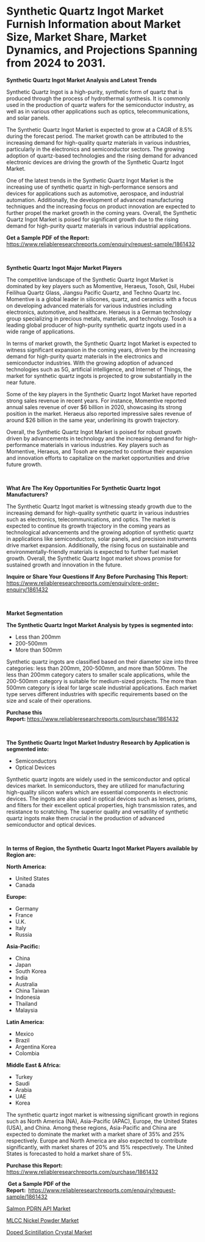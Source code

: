 <p><h1>Synthetic Quartz Ingot Market Furnish Information about Market Size, Market Share, Market Dynamics, and Projections Spanning from 2024 to 2031.</h1></p><p><strong>Synthetic Quartz Ingot Market Analysis and Latest Trends</strong></p>
<p><p>Synthetic Quartz Ingot is a high-purity, synthetic form of quartz that is produced through the process of hydrothermal synthesis. It is commonly used in the production of quartz wafers for the semiconductor industry, as well as in various other applications such as optics, telecommunications, and solar panels.</p><p>The Synthetic Quartz Ingot Market is expected to grow at a CAGR of 8.5% during the forecast period. The market growth can be attributed to the increasing demand for high-quality quartz materials in various industries, particularly in the electronics and semiconductor sectors. The growing adoption of quartz-based technologies and the rising demand for advanced electronic devices are driving the growth of the Synthetic Quartz Ingot Market.</p><p>One of the latest trends in the Synthetic Quartz Ingot Market is the increasing use of synthetic quartz in high-performance sensors and devices for applications such as automotive, aerospace, and industrial automation. Additionally, the development of advanced manufacturing techniques and the increasing focus on product innovation are expected to further propel the market growth in the coming years. Overall, the Synthetic Quartz Ingot Market is poised for significant growth due to the rising demand for high-purity quartz materials in various industrial applications.</p></p>
<p><strong>Get a Sample PDF of the Report:&nbsp;</strong> <a href="https://www.reliableresearchreports.com/enquiry/request-sample/1861432">https://www.reliableresearchreports.com/enquiry/request-sample/1861432</a></p>
<p>&nbsp;</p>
<p><strong>Synthetic Quartz Ingot Major Market Players</strong></p>
<p><p>The competitive landscape of the Synthetic Quartz Ingot Market is dominated by key players such as Momentive, Heraeus, Tosoh, Qsil, Hubei Feilihua Quartz Glass, Jiangsu Pacific Quartz, and Techno Quartz Inc. Momentive is a global leader in silicones, quartz, and ceramics with a focus on developing advanced materials for various industries including electronics, automotive, and healthcare. Heraeus is a German technology group specializing in precious metals, materials, and technology. Tosoh is a leading global producer of high-purity synthetic quartz ingots used in a wide range of applications.</p><p>In terms of market growth, the Synthetic Quartz Ingot Market is expected to witness significant expansion in the coming years, driven by the increasing demand for high-purity quartz materials in the electronics and semiconductor industries. With the growing adoption of advanced technologies such as 5G, artificial intelligence, and Internet of Things, the market for synthetic quartz ingots is projected to grow substantially in the near future.</p><p>Some of the key players in the Synthetic Quartz Ingot Market have reported strong sales revenue in recent years. For instance, Momentive reported annual sales revenue of over $6 billion in 2020, showcasing its strong position in the market. Heraeus also reported impressive sales revenue of around $26 billion in the same year, underlining its growth trajectory.</p><p>Overall, the Synthetic Quartz Ingot Market is poised for robust growth driven by advancements in technology and the increasing demand for high-performance materials in various industries. Key players such as Momentive, Heraeus, and Tosoh are expected to continue their expansion and innovation efforts to capitalize on the market opportunities and drive future growth.</p></p>
<p>&nbsp;</p>
<p><strong>What Are The Key Opportunities For Synthetic Quartz Ingot Manufacturers?</strong></p>
<p><p>The Synthetic Quartz Ingot market is witnessing steady growth due to the increasing demand for high-quality synthetic quartz in various industries such as electronics, telecommunications, and optics. The market is expected to continue its growth trajectory in the coming years as technological advancements and the growing adoption of synthetic quartz in applications like semiconductors, solar panels, and precision instruments drive market expansion. Additionally, the rising focus on sustainable and environmentally-friendly materials is expected to further fuel market growth. Overall, the Synthetic Quartz Ingot market shows promise for sustained growth and innovation in the future.</p></p>
<p><strong>Inquire or Share Your Questions If Any Before Purchasing This Report:</strong> <a href="https://www.reliableresearchreports.com/enquiry/pre-order-enquiry/1861432">https://www.reliableresearchreports.com/enquiry/pre-order-enquiry/1861432</a></p>
<p>&nbsp;</p>
<p><strong>Market Segmentation</strong></p>
<p><strong>The Synthetic Quartz Ingot Market Analysis by types is segmented into:</strong></p>
<p><ul><li>Less than 200mm</li><li>200-500mm</li><li>More than 500mm</li></ul></p>
<p><p>Synthetic quartz ingots are classified based on their diameter size into three categories: less than 200mm, 200-500mm, and more than 500mm. The less than 200mm category caters to smaller scale applications, while the 200-500mm category is suitable for medium-sized projects. The more than 500mm category is ideal for large scale industrial applications. Each market type serves different industries with specific requirements based on the size and scale of their operations.</p></p>
<p><strong>Purchase this Report:&nbsp;</strong><a href="https://www.reliableresearchreports.com/purchase/1861432">https://www.reliableresearchreports.com/purchase/1861432</a></p>
<p>&nbsp;</p>
<p><strong>The Synthetic Quartz Ingot Market Industry Research by Application is segmented into:</strong></p>
<p><ul><li>Semiconductors</li><li>Optical Devices</li></ul></p>
<p><p>Synthetic quartz ingots are widely used in the semiconductor and optical devices market. In semiconductors, they are utilized for manufacturing high-quality silicon wafers which are essential components in electronic devices. The ingots are also used in optical devices such as lenses, prisms, and filters for their excellent optical properties, high transmission rates, and resistance to scratching. The superior quality and versatility of synthetic quartz ingots make them crucial in the production of advanced semiconductor and optical devices.</p></p>
<p>&nbsp;</p>
<p><strong>In terms of Region, the Synthetic Quartz Ingot Market Players available by Region are:</strong></p>
<p>
    <p> <strong> North America: </strong>
        <ul>
            <li>United States</li>
            <li>Canada</li>
        </ul>
        </p> 
    <p> <strong> Europe: </strong>
        <ul>
            <li>Germany</li>
            <li>France</li>
            <li>U.K.</li>
            <li>Italy</li>
            <li>Russia</li>
        </ul>
        </p> 
    <p> <strong> Asia-Pacific: </strong>
        <ul>
            <li>China</li>
            <li>Japan</li>
            <li>South Korea</li>
            <li>India</li>
            <li>Australia</li>
            <li>China Taiwan</li>
            <li>Indonesia</li>
            <li>Thailand</li>
            <li>Malaysia</li>
        </ul>
        </p> 
    <p> <strong> Latin America: </strong>
        <ul>
            <li>Mexico</li>
            <li>Brazil</li>
            <li>Argentina Korea</li>
            <li>Colombia</li>
        </ul>
        </p> 
    <p> <strong> Middle East & Africa: </strong>
        <ul>
            <li>Turkey</li>
            <li>Saudi</li>
            <li>Arabia</li>
            <li>UAE</li>
            <li>Korea</li>
        </ul>
    </p>
    </p>
<p><p>The synthetic quartz ingot market is witnessing significant growth in regions such as North America (NA), Asia-Pacific (APAC), Europe, the United States (USA), and China. Among these regions, Asia-Pacific and China are expected to dominate the market with a market share of 35% and 25% respectively. Europe and North America are also expected to contribute significantly, with market shares of 20% and 15% respectively. The United States is forecasted to hold a market share of 5%.</p></p>
<p><strong>Purchase this Report: </strong><a href="https://www.reliableresearchreports.com/purchase/1861432">https://www.reliableresearchreports.com/purchase/1861432</a></p>
<p>&nbsp;<strong>Get a Sample PDF of the Report:&nbsp;&nbsp;</strong><a href="https://www.reliableresearchreports.com/enquiry/request-sample/1861432">https://www.reliableresearchreports.com/enquiry/request-sample/1861432</a></p>
<p><strong></strong></p>
<p><p><a href="https://github.com/redneck06/Market-Research-Report-List-2/blob/main/salmon-pdrn-api-market.md">Salmon PDRN API Market</a></p><p><a href="https://github.com/nicoletavirag/Market-Research-Report-List-2/blob/main/mlcc-nickel-powder-market.md">MLCC Nickel Powder Market</a></p><p><a href="https://github.com/mauripalmi/Market-Research-Report-List-2/blob/main/doped-scintillation-crystal-market.md">Doped Scintillation Crystal Market</a></p></p>